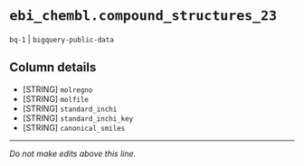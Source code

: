 # `ebi_chembl.compound_structures_23`
`bq-1` | `bigquery-public-data`

## Column details
* [STRING]    `molregno`
* [STRING]    `molfile`
* [STRING]    `standard_inchi`
* [STRING]    `standard_inchi_key`
* [STRING]    `canonical_smiles`

-------------------------------------------------------------------------------
*Do not make edits above this line.*
